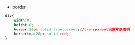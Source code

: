 - border

```css
div{
	width:0;
	height:0;
	border:20px solid transparent;//transparent设置背景透明
	bordertop:20px solid red;
}
```



